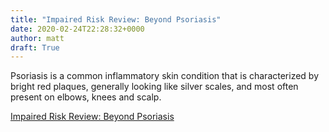 ```yaml
---
title: "Impaired Risk Review: Beyond Psoriasis"
date: 2020-02-24T22:28:32+0000
author: matt
draft: True
---
```

Psoriasis is a common inflammatory skin condition that is characterized by bright red plaques, generally looking like silver scales, and most often present on elbows, knees and scalp.

[ Impaired Risk Review: Beyond Psoriasis ]( https://brokerworldmag.com/beyond-psoriasis/ )
